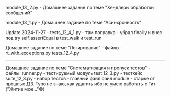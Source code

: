 module_13_2.py - Домашнее задание по теме "Хендлеры обработки сообщений"

module_13_1.py - Домашнее задание по теме "Асинхронность"

Update 2024-11-27 - tests_12_4_1.py - там поправка - убрал finally и внес под try self.assertEqual  в test_walk и test_run

Домашнее задание по теме "Логирование" - файлы:
rt_with_exceptions.py
tests_12_4.py

---------------------------------------------------

Домашнее задание по теме "Систематизация и пропуск тестов" - файлы:
runner.py - тестируемый модуль
test_12_3.py - тесткейс
suite_12_3.py - набор тестов - главный файл
файл module - старье от прошлых ДЗ. Тупо не знаю, как удалить ибо не умею работать с Гит ("Житие мое..."©)
